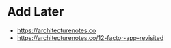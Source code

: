 # Add Later

- https://architecturenotes.co
- https://architecturenotes.co/12-factor-app-revisited

